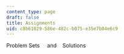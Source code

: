 ```yaml
---
content_type: page
draft: false
title: Assignments
uid: c8b61029-586e-482c-b075-e35e7b04e6c9
---
```

Problem Sets     and    Solutions